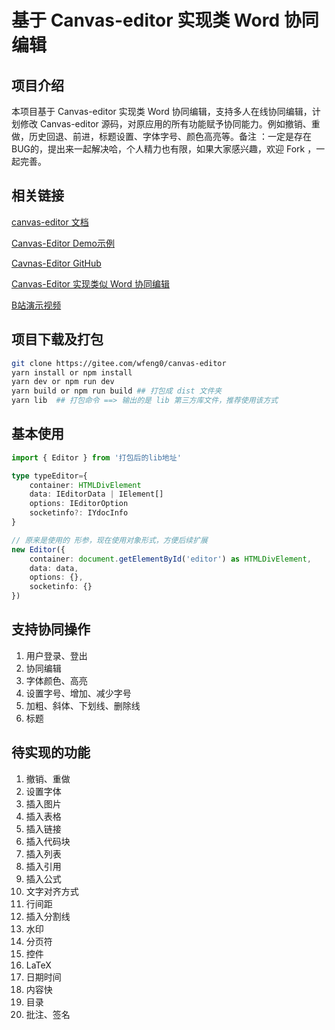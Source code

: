 # 基于 Canvas-editor 实现类 Word 协同编辑

## 项目介绍
本项目基于 Canvas-editor 实现类 Word 协同编辑，支持多人在线协同编辑，计划修改 Canvas-editor 源码，对原应用的所有功能赋予协同能力。例如撤销、重做，历史回退、前进，标题设置、字体字号、颜色高亮等。备注 ：一定是存在BUG的，提出来一起解决哈，个人精力也有限，如果大家感兴趣，欢迎 Fork ，一起完善。

## 相关链接

[canvas-editor 文档](https://hufe.club/canvas-editor-docs/)

[Canvas-Editor Demo示例](https://hufe.club/canvas-editor/)

[Cavnas-Editor GitHub](https://github.com/Hufe921/canvas-editor)

[Canvas-Editor 实现类似 Word 协同编辑](https://blog.csdn.net/weixin_47746452/article/details/135644748?spm=1001.2014.3001.5502)

[B站演示视频](https://www.bilibili.com/video/BV1Sj41117v4/?spm_id_from=autoNext&vd_source=604a25c77e296b4ce29b1e6e6cf03ea6)


## 项目下载及打包

```bash
git clone https://gitee.com/wfeng0/canvas-editor
yarn install or npm install
yarn dev or npm run dev
yarn build or npm run build ## 打包成 dist 文件夹
yarn lib  ## 打包命令 ==> 输出的是 lib 第三方库文件，推荐使用该方式
```

## 基本使用

```typescript
import { Editor } from '打包后的lib地址'

type typeEditor={
    container: HTMLDivElement
    data: IEditorData | IElement[]
    options: IEditorOption
    socketinfo?: IYdocInfo
}

// 原来是使用的 形参，现在使用对象形式，方便后续扩展
new Editor({
    container: document.getElementById('editor') as HTMLDivElement,
    data: data,
    options: {},
    socketinfo: {}
})


```
## 支持协同操作
1. 用户登录、登出
2. 协同编辑
3. 字体颜色、高亮
4. 设置字号、增加、减少字号
5. 加粗、斜体、下划线、删除线
6. 标题

## 待实现的功能
1. 撤销、重做
2. 设置字体
3. 插入图片
4. 插入表格
5. 插入链接
6. 插入代码块
7. 插入列表
8. 插入引用
9. 插入公式
11. 文字对齐方式
12. 行间距
13. 插入分割线
14. 水印
15. 分页符
16. 控件
17. LaTeX
18. 日期时间
19. 内容快
20. 目录
21. 批注、签名
